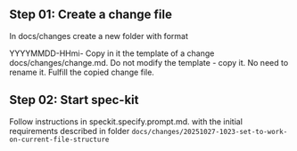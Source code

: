 

## Step 01: Create a change file

In docs/changes create a new folder with format

YYYYMMDD-HHmi-<sneak-hyphened-few-words-name>
Copy in it the template of a change docs/changes/change.md. Do not modify the template - copy it. No need to rename it.
Fulfill the copied change file.

## Step 02: Start spec-kit

Follow instructions in speckit.specify.prompt.md.
with the initial requirements described in folder `docs/changes/20251027-1023-set-to-work-on-current-file-structure`